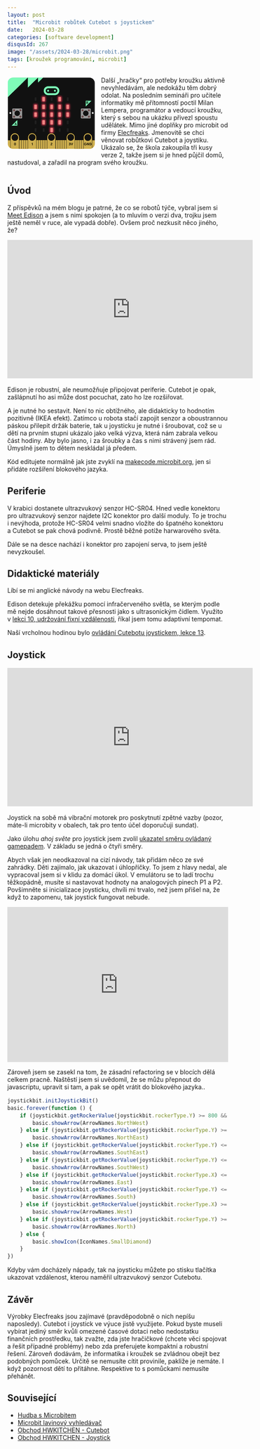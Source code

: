 ```yaml
---
layout: post
title:  "Microbit robůtek Cutebot s joystickem"
date:   2024-03-28
categories: [software development]
disqusId: 267
image: "/assets/2024-03-28/microbit.png"
tags: [kroužek programování, microbit]
---
```

<div style="float: left; margin: 0 1em 1em 0; text-align: center;"><img src="/assets/2024-03-28/microbit.png" /></div>

Další „hračky“ pro potřeby kroužku aktivně nevyhledávám, ale nedokážu těm dobrý odolat.
Na posledním semináři pro učitele informatiky mě přítomností poctil Milan Lempera, programátor a vedoucí kroužku, který s sebou na ukázku přivezl spoustu udělátek.
Mimo jiné doplňky pro microbit od firmy [Elecfreaks](https://www.elecfreaks.com/).
Jmenovitě se chci věnovat robůtkovi Cutebot a joystiku.
Ukázalo se, že škola zakoupila tři kusy verze 2, takže jsem si je hned půjčil domů, nastudoval, a zařadil na program svého kroužku.

<div style="clear:both"></div>
<!--more-->

## Úvod

Z příspěvků na mém blogu je patrné, že co se robotů týče, vybral jsem si [Meet Edison](/tag/meet-edison/) a jsem s nimi spokojen (a to mluvím o verzi dva, trojku jsem ještě neměl v ruce, ale vypadá dobře).
Ovšem proč nezkusit něco jiného, že?

<iframe class="center" width="560" height="315" src="https://www.youtube.com/embed/A1UiBjSV5x8?si=DhKnsLVUoaIve2Zs" title="YouTube video player" frameborder="0" allow="accelerometer; autoplay; clipboard-write; encrypted-media; gyroscope; picture-in-picture; web-share" referrerpolicy="strict-origin-when-cross-origin" allowfullscreen></iframe>

Edison je robustní, ale neumožňuje připojovat periferie.
Cutebot je opak, zašlápnutí ho asi může dost pocuchat, zato ho lze rozšiřovat.

A je nutné ho sestavit.
Není to nic obtížného, ale didakticky to hodnotím pozitivně (IKEA efekt).
Zatímco u robota stačí zapojit senzor a oboustrannou páskou přilepit držák baterie, tak u joysticku je nutné i šroubovat, což se u dětí na prvním stupni ukázalo jako velká výzva, která nám zabrala velkou část hodiny.
Aby bylo jasno, i za šroubky a čas s nimi strávený jsem rád.
Úmyslně jsem to dětem neskládal já předem.

Kód editujete normálně jak jste zvyklí na [makecode.microbit.org](https://makecode.microbit.org/), jen si přidáte rozšíření blokového jazyka.


## Periferie

V krabici dostanete ultrazvukový senzor HC-SR04. 
Hned vedle konektoru pro ultrazvukový senzor najdete I2C konektor pro další moduly.
To je trochu i nevýhoda, protože HC-SR04 velmi snadno vložíte do špatného konektoru a Cutebot se pak chová podivně.
Prostě běžné potíže harwarového světa.

Dále se na desce nachází i konektor pro zapojení serva, to jsem ještě nevyzkoušel.


## Didaktické materiály

Líbí se mi anglické návody na webu Elecfreaks.

Edison detekuje překážku pomocí infračerveného světla, se kterým podle mě nejde dosáhnout takové přesnosti jako s ultrasonickým čidlem.
Využito v [lekci 10, udržování fixní vzdálenosti](https://www.elecfreaks.com/learn-en/microbitKit/smart_cutebot/cutebot_case10.html), říkal jsem tomu adaptivní tempomat.

Naší vrcholnou hodinou bylo [ovládání Cutebotu joystickem, lekce 13](https://www.elecfreaks.com/learn-en/microbitKit/smart_cutebot/cutebot_case13.html).


## Joystick

<iframe class="center" width="560" height="315" src="https://www.youtube.com/embed/qp5tpZYlklk?si=FRFlmCL0n30qUl_e" title="YouTube video player" frameborder="0" allow="accelerometer; autoplay; clipboard-write; encrypted-media; gyroscope; picture-in-picture; web-share" referrerpolicy="strict-origin-when-cross-origin" allowfullscreen></iframe>

Joystick na sobě má vibrační motorek pro poskytnutí zpětné vazby (pozor, máte-li microbity v obalech, tak pro tento účel doporučuji sundat).

Jako úlohu _ahoj světe_ pro joystick jsem zvolil [ukazatel směru ovládaný gamepadem](https://www.elecfreaks.com/learn-en/microbitExtensionModule/joystick_bit_v2.html#project-2-direction-indicator).
V základu se jedná o čtyři směry.

Abych však jen neodkazoval na cizí návody, tak přidám něco ze své zahrádky.
Děti zajímalo, jak ukazovat i úhlopříčky.
To jsem z hlavy nedal, ale vypracoval jsem si v klidu za domácí úkol.
V emulátoru se to ladí trochu těžkopádně, musíte si nastavovat hodnoty na analogových pinech P1 a P2.
Povšimněte si inicializace joysticku, chvíli mi trvalo, než jsem přišel na, že když to zapomenu, tak joystick fungovat nebude.

<div style="position:relative;height:0;padding-bottom:70%;overflow:hidden;"><iframe style="position:absolute;top:0;left:0;width:100%;height:100%;" src="https://makecode.microbit.org/#pub:S41554-38192-32900-09767" frameborder="0" sandbox="allow-popups allow-forms allow-scripts allow-same-origin"></iframe></div>

Zároveň jsem se zasekl na tom, že zásadní refactoring se v blocích dělá celkem pracně.
Naštěstí jsem si uvědomil, že se můžu přepnout do javascriptu, upravit si tam, a pak se opět vrátit do blokového jazyka..

```javascript
joystickbit.initJoystickBit()
basic.forever(function () {
    if (joystickbit.getRockerValue(joystickbit.rockerType.Y) >= 800 && joystickbit.getRockerValue(joystickbit.rockerType.X) >= 800) {
        basic.showArrow(ArrowNames.NorthWest)
    } else if (joystickbit.getRockerValue(joystickbit.rockerType.Y) >= 800 && joystickbit.getRockerValue(joystickbit.rockerType.X) <= 200) {
        basic.showArrow(ArrowNames.NorthEast)
    } else if (joystickbit.getRockerValue(joystickbit.rockerType.Y) <= 200 && joystickbit.getRockerValue(joystickbit.rockerType.X) <= 200) {
        basic.showArrow(ArrowNames.SouthEast)
    } else if (joystickbit.getRockerValue(joystickbit.rockerType.Y) <= 200 && joystickbit.getRockerValue(joystickbit.rockerType.X) >= 800) {
        basic.showArrow(ArrowNames.SouthWest)
    } else if (joystickbit.getRockerValue(joystickbit.rockerType.X) <= 200 && (joystickbit.getRockerValue(joystickbit.rockerType.Y) > 200 || joystickbit.getRockerValue(joystickbit.rockerType.Y) < 800)) {
        basic.showArrow(ArrowNames.East)
    } else if (joystickbit.getRockerValue(joystickbit.rockerType.Y) <= 200 && (joystickbit.getRockerValue(joystickbit.rockerType.X) > 200 || joystickbit.getRockerValue(joystickbit.rockerType.X) < 800)) {
        basic.showArrow(ArrowNames.South)
    } else if (joystickbit.getRockerValue(joystickbit.rockerType.X) >= 800 && (joystickbit.getRockerValue(joystickbit.rockerType.Y) > 200 || joystickbit.getRockerValue(joystickbit.rockerType.Y) < 800)) {
        basic.showArrow(ArrowNames.West)
    } else if (joystickbit.getRockerValue(joystickbit.rockerType.Y) >= 800 && (joystickbit.getRockerValue(joystickbit.rockerType.X) > 200 || joystickbit.getRockerValue(joystickbit.rockerType.X) < 800)) {
        basic.showArrow(ArrowNames.North)
    } else {
        basic.showIcon(IconNames.SmallDiamond)
    }
})
```

Kdyby vám docházely nápady, tak na joysticku můžete po stisku tlačítka ukazovat vzdálenost, kterou naměřil ultrazvukový senzor Cutebotu.


## Závěr

Výrobky Elecfreaks jsou zajímavé (pravděpodobně o nich nepíšu naposledy).
Cutebot i joystick ve výuce jistě využijete.
Pokud byste museli vybírat jediný směr kvůli omezené časové dotaci nebo nedostatku finančních prostředku,
tak zvažte, zda jste hračičkové (chcete věci spojovat a řešit případné problémy) nebo zda preferujete kompaktní a robustní řešení.
Zároveň dodávám, že informatika i kroužek se zvládnou obejít bez podobných pomůcek.
Určitě se nemusíte cítit provinile, pakliže je nemáte.
I když pozornost dětí to přitáhne.
Respektive to s pomůckami nemusíte přehánět.


## Související

- [Hudba s Microbitem](/software%20development/2020/03/24/hudba-s-microbitem.html)
- [Microbit lavinový vyhledávač](/software%20development/2023/05/30/microbit-lavinovy-vyhledavac.html)
- [Obchod HWKITCHEN - Cutebot](https://www.hwkitchen.cz/cutebot-microbit-chytre-zavodni-auto/)
- [Obchod HWKITCHEN - Joystick](https://www.hwkitchen.cz/joystick-bit-v2-plus-s-uchyty-gamepad-modul-pro-microbit/)
